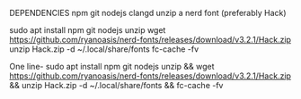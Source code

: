 DEPENDENCIES npm
git
nodejs
clangd
unzip
a nerd font (preferably Hack)

sudo apt install npm git nodejs unzip
wget https://github.com/ryanoasis/nerd-fonts/releases/download/v3.2.1/Hack.zip
unzip Hack.zip -d ~/.local/share/fonts
fc-cache -fv

One line-
sudo apt install npm git nodejs unzip && wget https://github.com/ryanoasis/nerd-fonts/releases/download/v3.2.1/Hack.zip && unzip Hack.zip -d ~/.local/share/fonts && fc-cache -fv
